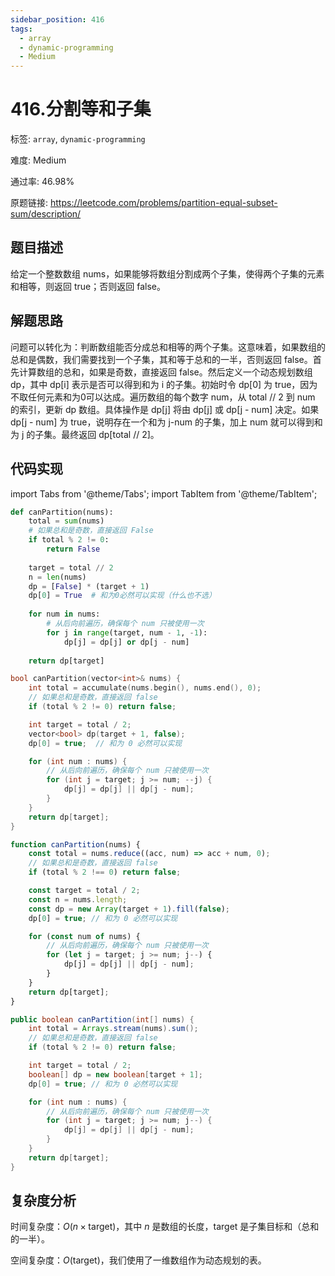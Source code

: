 ```yaml
---
sidebar_position: 416
tags:
  - array
  - dynamic-programming
  - Medium
---
```


# 416.分割等和子集

标签: `array`, `dynamic-programming`

难度: Medium

通过率: 46.98%

原题链接: https://leetcode.com/problems/partition-equal-subset-sum/description/

## 题目描述
给定一个整数数组 nums，如果能够将数组分割成两个子集，使得两个子集的元素和相等，则返回 true；否则返回 false。

## 解题思路
问题可以转化为：判断数组能否分成总和相等的两个子集。这意味着，如果数组的总和是偶数，我们需要找到一个子集，其和等于总和的一半，否则返回 false。首先计算数组的总和，如果是奇数，直接返回 false。然后定义一个动态规划数组 dp，其中 dp[i] 表示是否可以得到和为 i 的子集。初始时令 dp[0] 为 true，因为不取任何元素和为0可以达成。遍历数组的每个数字 num，从 total // 2 到 num 的索引，更新 dp 数组。具体操作是 dp[j] 将由 dp[j] 或 dp[j - num] 决定。如果 dp[j - num] 为 true，说明存在一个和为 j-num 的子集，加上 num 就可以得到和为 j 的子集。最终返回 dp[total // 2]。

## 代码实现
import Tabs from '@theme/Tabs';
import TabItem from '@theme/TabItem';

<Tabs>
<TabItem value="python" label="Python">

```python
def canPartition(nums):
    total = sum(nums)
    # 如果总和是奇数，直接返回 False
    if total % 2 != 0:
        return False
    
    target = total // 2
    n = len(nums)
    dp = [False] * (target + 1)
    dp[0] = True  # 和为0必然可以实现（什么也不选）
    
    for num in nums:
        # 从后向前遍历，确保每个 num 只被使用一次
        for j in range(target, num - 1, -1):
            dp[j] = dp[j] or dp[j - num]
    
    return dp[target]
```

</TabItem>
<TabItem value="cpp" label="C++">

```cpp
bool canPartition(vector<int>& nums) {
    int total = accumulate(nums.begin(), nums.end(), 0);
    // 如果总和是奇数，直接返回 false
    if (total % 2 != 0) return false;

    int target = total / 2;
    vector<bool> dp(target + 1, false);
    dp[0] = true;  // 和为 0 必然可以实现

    for (int num : nums) {
        // 从后向前遍历，确保每个 num 只被使用一次
        for (int j = target; j >= num; --j) {
            dp[j] = dp[j] || dp[j - num];
        }
    }
    return dp[target];
}
```

</TabItem>
<TabItem value="javascript" label="JavaScript">

```javascript
function canPartition(nums) {
    const total = nums.reduce((acc, num) => acc + num, 0);
    // 如果总和是奇数，直接返回 false
    if (total % 2 !== 0) return false;

    const target = total / 2;
    const n = nums.length;
    const dp = new Array(target + 1).fill(false);
    dp[0] = true; // 和为 0 必然可以实现

    for (const num of nums) {
        // 从后向前遍历，确保每个 num 只被使用一次
        for (let j = target; j >= num; j--) {
            dp[j] = dp[j] || dp[j - num];
        }
    }
    return dp[target];
}
```

</TabItem>
<TabItem value="java" label="Java">

```java
public boolean canPartition(int[] nums) {
    int total = Arrays.stream(nums).sum();
    // 如果总和是奇数，直接返回 false
    if (total % 2 != 0) return false;

    int target = total / 2;
    boolean[] dp = new boolean[target + 1];
    dp[0] = true; // 和为 0 必然可以实现

    for (int num : nums) {
        // 从后向前遍历，确保每个 num 只被使用一次
        for (int j = target; j >= num; j--) {
            dp[j] = dp[j] || dp[j - num];
        }
    }
    return dp[target];
}
```

</TabItem>
</Tabs>

## 复杂度分析
时间复杂度：$O(n \times \text{target})$，其中 $n$ 是数组的长度，$\text{target}$ 是子集目标和（总和的一半）。  
  
空间复杂度：$O(\text{target})$，我们使用了一维数组作为动态规划的表。
